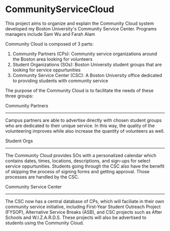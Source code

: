 # CommunityServiceCloud
This project aims to organize and explain the Community Cloud system developed my Boston University's Community Service Center. Programs managers include Sam Wu and Farah Alam

Community Cloud is composed of 3 parts:
  1) Community Partners (CPs): Community service organizations around the Boston area looking for volunteers
  2) Student Organizations (SOs): Boston University student groups that are looking for service oppurtunities
  3) Community Service Center (CSC): A Boston University office dedicated to providing students with community service

The purpose of the Community Cloud is to facilitate the needs of these three groups:

Community Partners

_____________________________

Campus partners are able to advertise directly with chosen student groups who are dedicated to their unique service. In this way, the quality of the volunteering improves while also increase the quantity of volunteers as well. 

Student Orgs

_____________________________

The Community Cloud provides SOs with a personalized calendar which contains dates, times, locations, descriptions, and sign-ups for select service oppurtunities. Students going through the CSC also have the benefit of skipping the process of signing forms and getting approval. Those processes are handled by the CSC. 

Community Service Center

_____________________________

The CSC now has a central database of CPs, which will faciliate in their own community service initiative, including First-Year Student Outreach Project (FYSOP), Alternative Service Breaks (ASB), and CSC projects such as After Schools and W.I.Z.A.R.D.S. These projects will also be advertised to students using the Community Cloud. 
